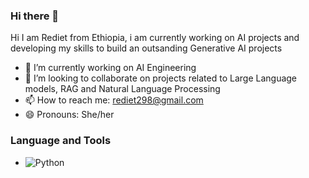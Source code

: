### Hi there 👋

Hi I am Rediet from Ethiopia, i am currently working on AI projects and developing my skills to build an outsanding Generative AI projects


- 🔭 I’m currently working on AI Engineering
- 👯 I’m looking to collaborate on projects related to Large Language models, RAG and Natural Language Processing
- 📫 How to reach me: [rediet298@gmail.com](mailto:rediet298@gmail.com)
- 😄 Pronouns: She/her
### Language and Tools  
- ![Python](https://img.shields.io/badge/-Python-3776AB?style=flat-square&logo=python&logoColor=white)


